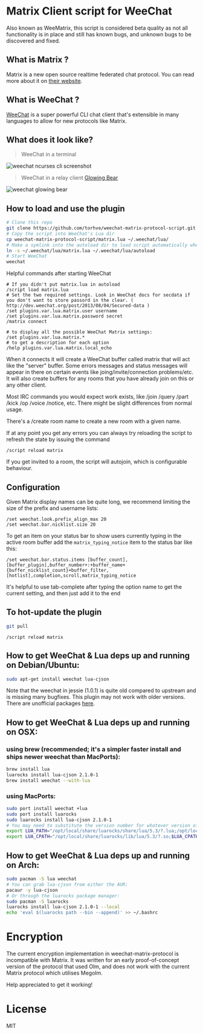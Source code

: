 # Matrix Client script for WeeChat

Also known as WeeMatrix, this script is considered beta quality as not all functionality is in place and still has known bugs, and unknown bugs to be discovered and fixed.

## What is Matrix ?

Matrix is a new open source realtime federated chat protocol. You can read more about it on [their website](http://matrix.org/blog/faq/).

## What is WeeChat ?

[WeeChat](http://weechat.org) is a super powerful CLI chat client that's extensible in many languages to allow for new protocols like Matrix.

## What does it look like?

> WeeChat in a terminal

![weechat ncurses cli screenshot](https://hveem.no/ss/weechat-matrix-ss.png)

> WeeChat in a relay client [Glowing Bear](http://github.com/glowing-bear)

![weechat glowing bear](https://hveem.no/ss/weechat-matrix-gb.png)

## How to load and use the plugin

```bash
# Clone this repo
git clone https://github.com/torhve/weechat-matrix-protocol-script.git
# Copy the script into WeeChat's Lua dir
cp weechat-matrix-protocol-script/matrix.lua ~/.weechat/lua/
# Make a symlink into the autoload dir to load script automatically when WeeChat starts
ln -s ~/.weechat/lua/matrix.lua ~/.weechat/lua/autoload
# Start WeeChat
weechat
```
Helpful commands after starting WeeChat
```
# If you didn't put matrix.lua in autoload
/script load matrix.lua
# Set the two required settings. Look in WeeChat docs for secdata if you don't want to store passord in the clear. ( http://dev.weechat.org/post/2013/08/04/Secured-data )
/set plugins.var.lua.matrix.user username
/set plugins.var.lua.matrix.password secret
/matrix connect

# to display all the possible WeeChat Matrix settings:
/set plugins.var.lua.matrix.*
# to get a description for each option
/help plugins.var.lua.matrix.local_echo

```

When it connects it will create a WeeChat buffer called matrix that will act
like the "server" buffer. Some errors messages and status messages will appear
in there on certain events like joing/invite/connection problems/etc. It will
also create buffers for any rooms that you have already join on this or any
other client.

Most IRC commands you would expect work exists, like /join /query /part /kick
/op /voice /notice, etc. There might be slight differences from normal usage.

There's a /create room name to create a new room with a given name.

If at any point you get any errors you can always try reloading the script to
refresh the state by issuing the command

```
/script reload matrix
```

If you get invited to a room, the script will autojoin, which is configurable
behaviour.

## Configuration

Given Matrix display names can be quite long, we recommend limiting
the size of the prefix and username lists:

```
/set weechat.look.prefix_align_max 20
/set weechat.bar.nicklist.size 20
```

To get an item on your status bar to show users currently typing in the active room buffer add the `matrix_typing_notice` item to the status bar like this:
```
/set weechat.bar.status.items [buffer_count],[buffer_plugin],buffer_number+:+buffer_name+{buffer_nicklist_count}+buffer_filter,[hotlist],completion,scroll,matrix_typing_notice
```

It's helpful to use tab-complete after typing the option name to get the current setting, and then just add it to the end

## To hot-update the plugin

```bash
git pull
```

```
/script reload matrix
```

## How to get WeeChat & Lua deps up and running on Debian/Ubuntu:

```bash
sudo apt-get install weechat lua-cjson
```

Note that the weechat in jessie (1.0.1) is quite old compared to upstream and is
missing many bugfixes. This plugin may not work with older versions. There are
unofficial packages [here](https://weechat.org/download/debian/).

## How to get WeeChat & Lua deps up and running on OSX:

### using brew (recommended; it's a simpler faster install and ships newer weechat than MacPorts):
```bash
brew install lua
luarocks install lua-cjson 2.1.0-1
brew install weechat --with-lua
```

### using MacPorts:
```bash
sudo port install weechat +lua
sudo port install luarocks
sudo luarocks install lua-cjson 2.1.0-1
# You may need to substitute the version number for whatever version of lua macports installed
export LUA_PATH="/opt/local/share/luarocks/share/lua/5.3/?.lua;/opt/local/share/luarocks/share/lua/5.3/?/init.lua;$LUA_PATH"
export LUA_CPATH="/opt/local/share/luarocks/lib/lua/5.3/?.so;$LUA_CPATH"
```

## How to get WeeChat & Lua deps up and running on Arch:
```bash
sudo pacman -S lua weechat
# You can grab lua-cjson from either the AUR:
pacaur -y lua-cjson
# Or through the luarocks package manager:
sudo pacman -S luarocks
luarocks install lua-cjson 2.1.0-1 --local
echo 'eval $(luarocks path --bin --append)' >> ~/.bashrc
```

# Encryption

The current encryption implementation in weechat-matrix-protocol is incompatible with Matrix. It was written for an early proof-of-concept version of the protocol that used Olm, and does not work with the current Matrix protocol which utilises Megolm.

Help appreciated to get it working!

# License

MIT
